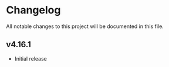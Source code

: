 # Changelog

All notable changes to this project will be documented in this file.

## v4.16.1

- Initial release
